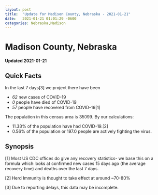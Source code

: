 ```yaml
---
layout: post
title:  "Update for Madison County, Nebraska - 2021-01-21"
date:   2021-01-21 01:01:29 -0600
categories: Nebraska,Madison
---
```


# Madison County, Nebraska
#### Updated 2021-01-21

## Quick Facts

In the last 7 days[3] we project there have been
- *62* new cases of COVID-19
- *0* people have died of COVID-19
- *57* people have recovered from COVID-19[1]

The population in this census area is 35099. By our calculations:
- 11.33% of the population have had COVID-19.[2]
- 0.56% of the population or 197.0 people are actively fighting the virus.

## Synopsis




[1] Most US CDC offices do give any recovery statistics- we base this on a formula which looks at confirmed new cases
15 days ago (the average recovery time) and deaths over the last 7 days.

[2] Herd Immunity is thought to take effect at around ~70-80%

[3] Due to reporting delays, this data may be incomplete.
 
    